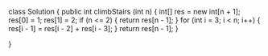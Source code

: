 class Solution {
    public int climbStairs (int n) {
        int[] res = new int[n + 1];
        res[0] = 1;
        res[1] = 2;
        if (n <= 2) {
            return res[n - 1];
        }
        for (int i = 3; i < n; i++) {
            res[i - 1] = res[i - 2] + res[i - 3];
        }
        return res[n - 1];
    }

}